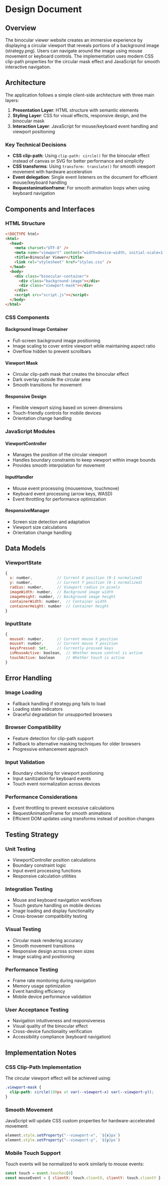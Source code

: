 # Design Document

## Overview

The binocular viewer website creates an immersive experience by displaying a circular viewport that reveals portions of a background image (strategy.png). Users can navigate around the image using mouse movement or keyboard controls. The implementation uses modern CSS clip-path properties for the circular mask effect and JavaScript for smooth interactive navigation.

## Architecture

The application follows a simple client-side architecture with three main layers:

1. **Presentation Layer**: HTML structure with semantic elements
2. **Styling Layer**: CSS for visual effects, responsive design, and the binocular mask
3. **Interaction Layer**: JavaScript for mouse/keyboard event handling and viewport positioning

### Key Technical Decisions

- **CSS clip-path**: Using `clip-path: circle()` for the binocular effect instead of canvas or SVG for better performance and simplicity
- **CSS transforms**: Using `transform: translate()` for smooth viewport movement with hardware acceleration
- **Event delegation**: Single event listeners on the document for efficient mouse/keyboard handling
- **Requestanimationframe**: For smooth animation loops when using keyboard navigation

## Components and Interfaces

### HTML Structure

```html
<!DOCTYPE html>
<html>
  <head>
    <meta charset="UTF-8" />
    <meta name="viewport" content="width=device-width, initial-scale=1.0" />
    <title>Binocular Viewer</title>
    <link rel="stylesheet" href="styles.css" />
  </head>
  <body>
    <div class="binocular-container">
      <div class="background-image"></div>
      <div class="viewport-mask"></div>
    </div>
    <script src="script.js"></script>
  </body>
</html>
```

### CSS Components

#### Background Image Container

- Full-screen background image positioning
- Image scaling to cover entire viewport while maintaining aspect ratio
- Overflow hidden to prevent scrollbars

#### Viewport Mask

- Circular clip-path mask that creates the binocular effect
- Dark overlay outside the circular area
- Smooth transitions for movement

#### Responsive Design

- Flexible viewport sizing based on screen dimensions
- Touch-friendly controls for mobile devices
- Orientation change handling

### JavaScript Modules

#### ViewportController

- Manages the position of the circular viewport
- Handles boundary constraints to keep viewport within image bounds
- Provides smooth interpolation for movement

#### InputHandler

- Mouse event processing (mousemove, touchmove)
- Keyboard event processing (arrow keys, WASD)
- Event throttling for performance optimization

#### ResponsiveManager

- Screen size detection and adaptation
- Viewport size calculations
- Orientation change handling

## Data Models

### ViewportState

```javascript
{
  x: number,           // Current X position (0-1 normalized)
  y: number,           // Current Y position (0-1 normalized)
  radius: number,      // Viewport radius in pixels
  imageWidth: number,  // Background image width
  imageHeight: number, // Background image height
  containerWidth: number,  // Container width
  containerHeight: number  // Container height
}
```

### InputState

```javascript
{
  mouseX: number,      // Current mouse X position
  mouseY: number,      // Current mouse Y position
  keysPressed: Set,    // Currently pressed keys
  isMouseActive: boolean,  // Whether mouse control is active
  touchActive: boolean     // Whether touch is active
}
```

## Error Handling

### Image Loading

- Fallback handling if strategy.png fails to load
- Loading state indicators
- Graceful degradation for unsupported browsers

### Browser Compatibility

- Feature detection for clip-path support
- Fallback to alternative masking techniques for older browsers
- Progressive enhancement approach

### Input Validation

- Boundary checking for viewport positioning
- Input sanitization for keyboard events
- Touch event normalization across devices

### Performance Considerations

- Event throttling to prevent excessive calculations
- RequestAnimationFrame for smooth animations
- Efficient DOM updates using transforms instead of position changes

## Testing Strategy

### Unit Testing

- ViewportController position calculations
- Boundary constraint logic
- Input event processing functions
- Responsive calculation utilities

### Integration Testing

- Mouse and keyboard navigation workflows
- Touch gesture handling on mobile devices
- Image loading and display functionality
- Cross-browser compatibility testing

### Visual Testing

- Circular mask rendering accuracy
- Smooth movement transitions
- Responsive design across screen sizes
- Image scaling and positioning

### Performance Testing

- Frame rate monitoring during navigation
- Memory usage optimization
- Event handling efficiency
- Mobile device performance validation

### User Acceptance Testing

- Navigation intuitiveness and responsiveness
- Visual quality of the binocular effect
- Cross-device functionality verification
- Accessibility compliance (keyboard navigation)

## Implementation Notes

### CSS Clip-Path Implementation

The circular viewport effect will be achieved using:

```css
.viewport-mask {
  clip-path: circle(150px at var(--viewport-x) var(--viewport-y));
}
```

### Smooth Movement

JavaScript will update CSS custom properties for hardware-accelerated movement:

```javascript
element.style.setProperty("--viewport-x", `${x}px`)
element.style.setProperty("--viewport-y", `${y}px`)
```

### Mobile Touch Support

Touch events will be normalized to work similarly to mouse events:

```javascript
const touch = event.touches[0]
const mouseEvent = { clientX: touch.clientX, clientY: touch.clientY }
```
